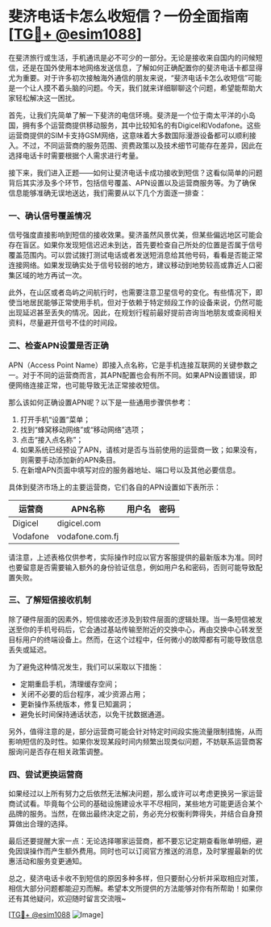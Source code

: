 # 斐济电话卡怎么收短信？一份全面指南[[TG💪+ @esim1088](https://t.me/s/esim1088)]

在斐济旅行或生活，手机通讯是必不可少的一部分。无论是接收来自国内的问候短信，还是在国外使用本地网络发送信息，了解如何正确配置你的斐济电话卡都显得尤为重要。对于许多初次接触海外通信的朋友来说，“斐济电话卡怎么收短信”可能是一个让人摸不着头脑的问题。今天，我们就来详细聊聊这个问题，希望能帮助大家轻松解决这一困扰。

首先，让我们先简单了解一下斐济的电信环境。斐济是一个位于南太平洋的小岛国，拥有多个运营商提供移动服务，其中比较知名的有Digicel和Vodafone。这些运营商提供的SIM卡支持GSM网络，这意味着大多数国际漫游设备都可以顺利接入。不过，不同运营商的服务范围、资费政策以及技术细节可能存在差异，因此在选择电话卡时需要根据个人需求进行考量。

接下来，我们进入正题——如何让斐济电话卡成功接收到短信？这看似简单的问题背后其实涉及多个环节，包括信号覆盖、APN设置以及运营商服务等。为了确保信息能够准确无误地送达，我们需要从以下几个方面逐一排查：

### 一、确认信号覆盖情况

信号强度直接影响到短信的接收效果。斐济虽然风景优美，但某些偏远地区可能会存在盲区。如果你发现短信迟迟未到达，首先要检查自己所处的位置是否属于信号覆盖范围内。可以尝试拨打测试电话或者发送短消息给其他号码，看看是否能正常连接网络。如果发现确实处于信号较弱的地方，建议移动到地势较高或靠近人口密集区域的地方再试一次。

此外，在山区或者岛屿之间航行时，也需要注意卫星信号的变化。有些情况下，即使当地居民能够正常使用手机，但对于依赖于特定频段工作的设备来说，仍然可能出现延迟甚至丢失的情况。因此，在规划行程前最好提前咨询当地朋友或查阅相关资料，尽量避开信号不佳的时间段。

### 二、检查APN设置是否正确

APN（Access Point Name）即接入点名称，它是手机连接互联网的关键参数之一。对于不同的运营商而言，其APN配置也会有所不同。如果APN设置错误，即便网络连接正常，也可能导致无法正常接收短信。

那么该如何正确设置APN呢？以下是一些通用步骤供参考：
1. 打开手机“设置”菜单；
2. 找到“蜂窝移动网络”或“移动网络”选项；
3. 点击“接入点名称”；
4. 如果系统已经预设了APN，请核对是否与当前使用的运营商一致；如果没有，则需要手动添加新的APN条目。
5. 在新增APN页面中填写对应的服务器地址、端口号以及其他必要信息。

具体到斐济市场上的主要运营商，它们各自的APN设置如下表所示：

| 运营商 | APN名称        | 用户名   | 密码     |
|--------|----------------|----------|----------|
| Digicel | digicel.com    |          |          |
| Vodafone| vodafone.com.fj|          |          |

请注意，上述表格仅供参考，实际操作时应以官方客服提供的最新版本为准。同时也要留意是否需要输入额外的身份验证信息，例如用户名和密码，否则可能导致配置失败。

### 三、了解短信接收机制

除了硬件层面的因素外，短信接收还涉及到软件层面的逻辑处理。当一条短信被发送至你的手机号码后，它会通过基站传输至附近的交换中心，再由交换中心转发至目标用户的终端设备上。然而，在这个过程中，任何微小的故障都有可能导致信息丢失或延迟。

为了避免这种情况发生，我们可以采取以下措施：
- 定期重启手机，清理缓存空间；
- 关闭不必要的后台程序，减少资源占用；
- 更新操作系统版本，修复已知漏洞；
- 避免长时间保持通话状态，以免干扰数据通道。

另外，值得注意的是，部分运营商可能会针对特定时间段实施流量限制措施，从而影响短信的及时性。如果你发现某段时间内频繁出现类似问题，不妨联系运营商客服询问是否存在相关政策调整。

### 四、尝试更换运营商

如果经过以上所有努力之后依然无法解决问题，那么或许可以考虑更换另一家运营商试试看。毕竟每个公司的基础设施建设水平不尽相同，某些地方可能更适合某个品牌的服务。当然，在做出最终决定之前，务必充分权衡利弊得失，并结合自身预算做出合理的选择。

最后还要提醒大家一点：无论选择哪家运营商，都不要忘记定期查看账单明细，避免因误操作而产生额外费用。同时也可以订阅官方推送的消息，及时掌握最新的优惠活动和服务变更通知。

总之，斐济电话卡收不到短信的原因多种多样，但只要耐心分析并采取相应对策，相信大部分问题都能迎刃而解。希望本文所提供的方法能够对你有所帮助！如果你还有其他疑问，欢迎随时留言交流哦~

[[TG💪+ @esim1088](https://t.me/s/esim1088) ![Image](https://i.postimg.cc/4NQfJmqS/Snipaste-2025-05-13-00-14-12.png)]